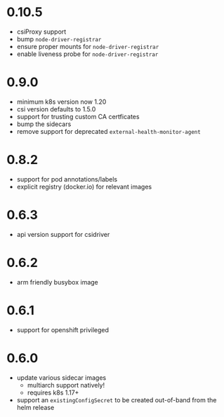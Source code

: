 # 0.10.5

- csiProxy support
- bump `node-driver-registrar`
- ensure proper mounts for `node-driver-registrar`
- enable liveness probe for `node-driver-registrar`

# 0.9.0

- minimum k8s version now 1.20
- csi version defaults to 1.5.0
- support for trusting custom CA certficates
- bump the sidecars
- remove support for deprecated `external-health-monitor-agent`

# 0.8.2

- support for pod annotations/labels
- explicit registry (docker.io) for relevant images

# 0.6.3

- api version support for csidriver

# 0.6.2

- arm friendly busybox image

# 0.6.1

- support for openshift privileged

# 0.6.0

- update various sidecar images
  - multiarch support natively!
  - requires k8s 1.17+
- support an `existingConfigSecret` to be created out-of-band from the helm release
